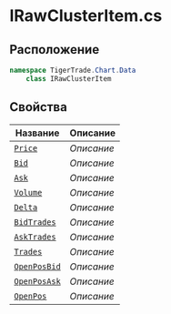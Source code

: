 
# IRawClusterItem.cs
## Расположение
```csharp
namespace TigerTrade.Chart.Data  
    class IRawClusterItem
```

## Свойства
| Название | Описание |
| --- | --- |
| [`Price`](./svoistva/Price.md) | *Описание* |
| [`Bid`](./svoistva/Bid.md) | *Описание* |
| [`Ask`](./svoistva/Ask.md) | *Описание* |
| [`Volume`](./svoistva/Volume.md) | *Описание* |
| [`Delta`](./svoistva/Delta.md) | *Описание* |
| [`BidTrades`](./svoistva/BidTrades.md) | *Описание* |
| [`AskTrades`](./svoistva/AskTrades.md) | *Описание* |
| [`Trades`](./svoistva/Trades.md) | *Описание* |
| [`OpenPosBid`](./svoistva/OpenPosBid.md) | *Описание* |
| [`OpenPosAsk`](./svoistva/OpenPosAsk.md) | *Описание* |
| [`OpenPos`](./svoistva/OpenPos.md) | *Описание* |
